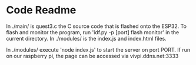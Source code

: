 # Code Readme

In ./main/ is quest3.c the C source code that is flashed onto the ESP32. To flash and monitor the program, run 'idf.py -p [port] flash monitor' in the current directory. In ./modules/ is the index.js and index.html files. 


In ./modules/ execute 'node index.js' to start the server on port PORT. If run on our raspberry pi, the page can be accessed via vivpi.ddns.net:3333
